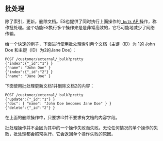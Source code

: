 ## 批处理

除了索引，更新，删除文档。ES也提供了同时执行上面操作的[`_bulk` API](https://www.elastic.co/guide/en/elasticsearch/reference/5.4/docs-bulk.html)操作，称作批处理。这个功能ES执行多个操作来是是非常高效的，它尽可能地减少了网络传输。

给一个快速的例子，下面进行使用批处理索引两个文档（主键（ID）为 1的 John Doe 和主键（ID）为2的Jane Doe）：
    
    
    POST /customer/external/_bulk?pretty
    {"index":{"_id":"1"} }
    {"name": "John Doe" }
    {"index":{"_id":"2"} }
    {"name": "Jane Doe" }

下面使用批处理更新文档1并删除文档2的内容：
    
    POST /customer/external/_bulk?pretty
    {"update":{"_id":"1"} }
    {"doc": { "name": "John Doe becomes Jane Doe" } }
    {"delete":{"_id":"2"} }

在上面的删除操作中，只要求ID并不要求有文档的内容字段。

批处理操作并不会因为其中的一个操作失败而失败。无论任何情况的单个操作的失败，批处理都会照常执行。它会返回单个操作失败的原因。
